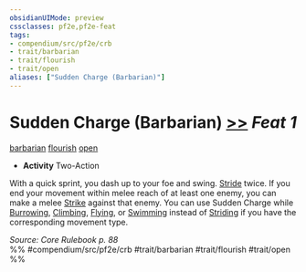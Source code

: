 ```yaml
---
obsidianUIMode: preview
cssclasses: pf2e,pf2e-feat
tags:
- compendium/src/pf2e/crb
- trait/barbarian
- trait/flourish
- trait/open
aliases: ["Sudden Charge (Barbarian)"]
---
```

# Sudden Charge (Barbarian)  [>>](rules/core-rulebook/chapter-9-playing-the-game.md#Actions "Two-Action") *Feat 1*  
[barbarian](rules/traits/barbarian.md "Barbarian Class Trait")  [flourish](rules/traits/flourish.md "Flourish Combat Trait")  [open](rules/traits/open.md "Open Combat Trait")  

- **Activity** Two-Action

With a quick sprint, you dash up to your foe and swing. [Stride](rules/actions/stride.md) twice. If you end your movement within melee reach of at least one enemy, you can make a melee [Strike](rules/actions/strike.md) against that enemy. You can use Sudden Charge while [Burrowing](rules/actions/burrow.md), [Climbing](rules/actions/climb.md), [Flying](rules/actions/fly.md), or [Swimming](rules/actions/swim.md) instead of [Striding](rules/actions/stride.md) if you have the corresponding movement type.

*Source: Core Rulebook p. 88*  
%% #compendium/src/pf2e/crb #trait/barbarian #trait/flourish #trait/open %%